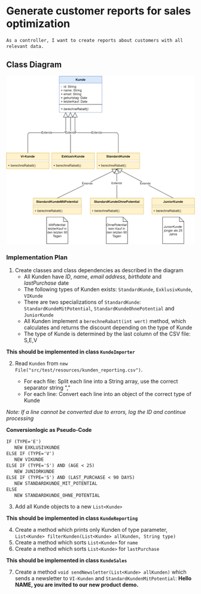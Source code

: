 # Generate customer reports for sales optimization

    As a controller, I want to create reports about customers with all relevant data.

## Class Diagram

![](../../../resources/img/sea_kunde_v1.png)

### Implementation Plan

1. Create classes and class dependencies as described in the diagram
   * All Kunden have *ID*, *name*, *email address*, *birthdate* and *lastPurchase* date
   * The following types of Kunden exists: `StandardKunde`, `ExklusivKunde`, `VIKunde`
   * There are two specializations of `StandardKunde`: `StandardKundeMitPotential`, `StandardKundeOhnePotential` and `JuniorKunde`
   * All Kunden implement a `berechneRabatt(int wert)` method, which calculates and returns the discount depending on the type of Kunde
   * The type of Kunde is determined by the last column of the CSV file: S,E,V

**This should be implemented in class `KundeImporter`**

2. Read `Kunden` from `new File("src/test/resources/kunden_reporting.csv")`.

    * For each file: Split each line into a String array, use the correct separator string ","
    * For each line: Convert each line into an object of the correct type of Kunde
    
_Note: If a line cannot be converted due to errors, log the ID and continue processing_

**Conversionlogic as Pseudo-Code**
```
IF (TYPE='E')
   NEW EXKLUSIVKUNDE
ELSE IF (TYPE='V')
   NEW VIKUNDE
ELSE IF (TYPE='S') AND (AGE < 25)
   NEW JUNIORKUNDE
ELSE IF (TYPE='S') AND (LAST_PURCHASE < 90 DAYS)
   NEW STANDARDKUNDE_MIT_POTENTIAL
ELSE 
   NEW STANDARDKUNDE_OHNE_POTENTIAL
```

3. Add all Kunde objects to a new `List<Kunde>`

**This should be implemented in class `KundeReporting`**

4. Create a method which prints only Kunden of type parameter, `List<Kunde> filterKunden(List<Kunde> allKunden, String type)`
5. Create a method which sorts `List<Kunde>` for `name`
6. Create a method which sorts `List<Kunde>` for `lastPurchase`

**This should be implemented in class `KundeSales`**

7. Create a method `void sendNewsletter(List<Kunde> allKunden)` which sends a newsletter to `VI-Kunden` and `StandardKundenMitPotential`: **Hello NAME, you are invited to our new product demo.**